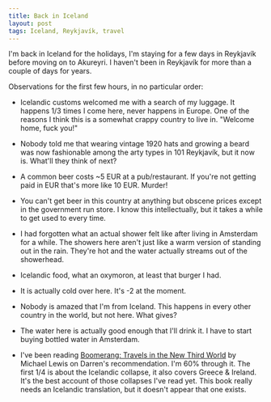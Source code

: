 ```yaml
---
title: Back in Iceland
layout: post
tags: Iceland, Reykjavík, travel
---
```


I'm back in Iceland for the holidays, I'm staying for a few days in
Reykjavík before moving on to Akureyri. I haven't been in Reykjavík
for more than a couple of days for years.

Observations for the first few hours, in no particular order:

 * Icelandic customs welcomed me with a search of my luggage. It
   happens 1/3 times I come here, never happens in Europe. One of the
   reasons I think this is a somewhat crappy country to live
   in. "Welcome home, fuck you!"

 * Nobody told me that wearing vintage 1920 hats and growing a beard
   was now fashionable among the arty types in 101 Reykjavík, but it
   now is. What'll they think of next?
   
 * A common beer costs ~5 EUR at a pub/restaurant. If you're not
   getting paid in EUR that's more like 10 EUR. Murder!
   
 * You can't get beer in this country at anything but obscene prices
   except in the government run store. I know this intellectually, but
   it takes a while to get used to every time.
   
 * I had forgotten what an actual shower felt like after living in
   Amsterdam for a while. The showers here aren't just like a warm
   version of standing out in the rain. They're hot and the water
   actually streams out of the showerhead.
   
 * Icelandic food, what an oxymoron, at least that burger I had.
 
 * It is actually cold over here. It's -2 at the moment.
 
 * Nobody is amazed that I'm from Iceland. This happens in every other
   country in the world, but not here. What gives?
   
 * The water here is actually good enough that I'll drink it. I have
   to start buying bottled water in Amsterdam.
   
 * I've been reading
   [Boomerang: Travels in the New Third World](http://www.amazon.com/Boomerang-Travels-New-Third-World/dp/0393081818)
   by Michael Lewis on Darren's recommendation. I'm 60% through
   it. The first 1/4 is about the Icelandic collapse, it also covers
   Greece & Ireland. It's the best account of those collapses I've
   read yet. This book really needs an Icelandic translation, but it
   doesn't appear that one exists.
